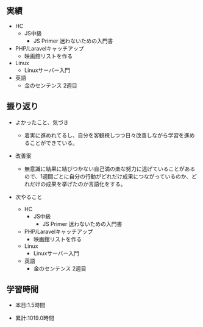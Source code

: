 ## 実績
  - HC
    - JS中級
      - JS Primer 迷わないための入門書
  - PHP/Laravelキャッチアップ
    - 映画館リストを作る
  - Linux
    - Linuxサーバー入門
  - 英語
    - 金のセンテンス 2週目

## 振り返り
- よかったこと、気づき
  - 着実に進めれてるし、自分を客観視しつつ日々改善しながら学習を進めることができている。
- 改善案
  - 無意識に結果に結びつかない自己満の楽な努力に逃げていることがあるので、1週間ごとに自分の行動がどれだけ成果につながっているのか、どれだけの成果を挙げたのか言語化をする。

- 次やること
  - HC
    - JS中級
      - JS Primer 迷わないための入門書
  - PHP/Laravelキャッチアップ
    - 映画館リストを作る
  - Linux
    - Linuxサーバー入門
  - 英語
    - 金のセンテンス 2週目

## 学習時間
- 本日:1.5時間

- 累計:1019.0時間
